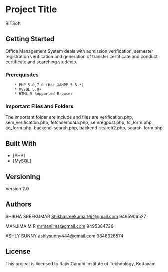 # Project Title

RITSoft

## Getting Started

Office Management System deals with admission verification,
semester registration verification and generation of transfer certificate and conduct certificate and searching students.

### Prerequisites

		* PHP 5.0,7.0 (Use XAMPP 5.5.*)
		* MySQL 5.0+
		* HTML 5 Supported Browser
	
### Important Files and Folders


The important folder are include and files are verification.php, sem_verification.php, fetchsemdata.php, semregpost.php, tc_form.php, cc_form.php, backend-search.php, backend-search2.php, search-form.php


## Built With

* [PHP] 
* [MySQL]


## Versioning

Version 2.0 

## Authors

SHIKHA SREEKUMAR
Shikhasreekumar99@gmail.com
9495906527

MANJIMA M R
mrmanjima@gmail.com
9495384736

ASHLY SUNNY
ashlysunny444@gmail.com
9846026574


## License

This project is licensed to Rajiv Gandhi Institute of Technology, Kottayam







